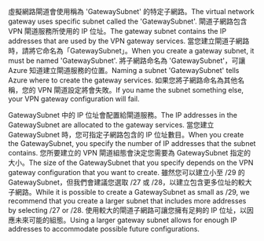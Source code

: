 <span data-ttu-id="22b46-101">虛擬網路閘道會使用稱為 'GatewaySubnet' 的特定子網路。</span><span class="sxs-lookup"><span data-stu-id="22b46-101">The virtual network gateway uses specific subnet called the 'GatewaySubnet'.</span></span> <span data-ttu-id="22b46-102">閘道子網路包含 VPN 閘道服務所使用的 IP 位址。</span><span class="sxs-lookup"><span data-stu-id="22b46-102">The gateway subnet contains the IP addresses that are used by the VPN gateway services.</span></span> <span data-ttu-id="22b46-103">當您建立閘道子網路時，請將它命名為「GatewaySubnet」。</span><span class="sxs-lookup"><span data-stu-id="22b46-103">When you create a gateway subnet, it must be named 'GatewaySubnet'.</span></span>  <span data-ttu-id="22b46-104">將子網路命名為 'GatewaySubnet'，可讓 Azure 知道建立閘道服務的位置。</span><span class="sxs-lookup"><span data-stu-id="22b46-104">Naming a subnet 'GatewaySubnet' tells Azure where to create the gateway services.</span></span> <span data-ttu-id="22b46-105">如果您將子網路命名為其他名稱，您的 VPN 閘道設定將會失敗。</span><span class="sxs-lookup"><span data-stu-id="22b46-105">If you name the subnet something else, your VPN gateway configuration will fail.</span></span>

<span data-ttu-id="22b46-106">GatewaySubnet 中的 IP 位址會配置給閘道服務。</span><span class="sxs-lookup"><span data-stu-id="22b46-106">The IP addresses in the GatewaySubnet are allocated to the gateway services.</span></span> <span data-ttu-id="22b46-107">當您建立 GatewaySubnet 時，您可指定子網路包含的 IP 位址數目。</span><span class="sxs-lookup"><span data-stu-id="22b46-107">When you create the GatewaySubnet, you specify the number of IP addresses that the subnet contains.</span></span> <span data-ttu-id="22b46-108">您所要建立的 VPN 閘道組態會決定您需要為 GatewaySubnet 指定的大小。</span><span class="sxs-lookup"><span data-stu-id="22b46-108">The size of the GatewaySubnet that you specify depends on the VPN gateway configuration that you want to create.</span></span> <span data-ttu-id="22b46-109">雖然您可以建立小至 /29 的 GatewaySubnet，但我們會建議您選取 /27 或 /28，以建立包含更多位址的較大子網路。</span><span class="sxs-lookup"><span data-stu-id="22b46-109">While it is possible to create a GatewaySubnet as small as /29, we recommend that you create a larger subnet that includes more addresses by selecting /27 or /28.</span></span> <span data-ttu-id="22b46-110">使用較大的閘道子網路可讓您擁有足夠的 IP 位址，以因應未來可能的組態。</span><span class="sxs-lookup"><span data-stu-id="22b46-110">Using a larger gateway subnet allows for enough IP addresses to accommodate possible future configurations.</span></span>